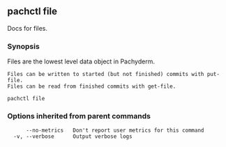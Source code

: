## pachctl file

Docs for files.

### Synopsis


Files are the lowest level data object in Pachyderm.

	Files can be written to started (but not finished) commits with put-file.
	Files can be read from finished commits with get-file.

```
pachctl file
```

### Options inherited from parent commands

```
      --no-metrics   Don't report user metrics for this command
  -v, --verbose      Output verbose logs
```

